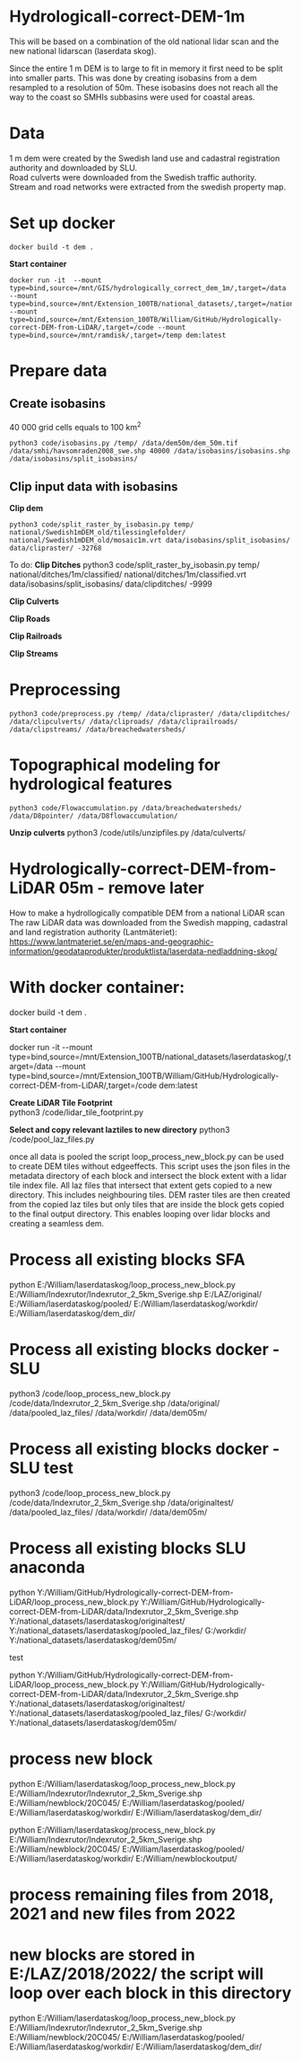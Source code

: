 # Hydrologicall-correct-DEM-1m
This will be based on a combination of the old national lidar scan and the new national lidarscan (laserdata skog).

Since the entire 1 m DEM is to large to fit in memory it first need to be split into smaller parts. This was done by creating isobasins from a dem resampled to a resolution of 50m. These isobasins does not reach all the way to the coast so SMHIs subbasins were used for coastal areas.

# Data
1 m dem were created by the Swedish land use and cadastral registration authority and downloaded by SLU.\
Road culverts were downloaded from the Swedish traffic authority.\
Stream and road networks were extracted from the swedish property map.

# Set up docker
    docker build -t dem .
**Start container**

    docker run -it  --mount type=bind,source=/mnt/GIS/hydrologically_correct_dem_1m/,target=/data --mount type=bind,source=/mnt/Extension_100TB/national_datasets/,target=/national --mount type=bind,source=/mnt/Extension_100TB/William/GitHub/Hydrologically-correct-DEM-from-LiDAR/,target=/code --mount type=bind,source=/mnt/ramdisk/,target=/temp dem:latest

# Prepare data

## Create isobasins
40 000 grid cells equals to 100 km<sup>2</sup>

    python3 code/isobasins.py /temp/ /data/dem50m/dem_50m.tif /data/smhi/havsomraden2008_swe.shp 40000 /data/isobasins/isobasins.shp /data/isobasins/split_isobasins/



## Clip input data with isobasins



**Clip dem**

    python3 code/split_raster_by_isobasin.py temp/ national/Swedish1mDEM_old/tilessinglefolder/ national/Swedish1mDEM_old/mosaic1m.vrt data/isobasins/split_isobasins/ data/clipraster/ -32768


To do:
**Clip Ditches**
    python3 code/split_raster_by_isobasin.py temp/ national/ditches/1m/classified/ national/ditches/1m/classified.vrt data/isobasins/split_isobasins/ data/clipditches/ -9999

**Clip Culverts**

**Clip Roads**

**Clip Railroads**

**Clip Streams**


# Preprocessing

    python3 code/preprocess.py /temp/ /data/clipraster/ /data/clipditches/ /data/clipculverts/ /data/cliproads/ /data/cliprailroads/ /data/clipstreams/ /data/breachedwatersheds/


# Topographical modeling for hydrological features

    python3 code/Flowaccumulation.py /data/breachedwatersheds/ /data/D8pointer/ /data/D8flowaccumulation/





**Unzip culverts**
    python3 /code/utils/unzipfiles.py /data/culverts/







# Hydrologically-correct-DEM-from-LiDAR 05m - remove later
How to make a hydrollogically compatible DEM from a national LiDAR scan
The raw LiDAR data was downloaded from the Swedish mapping, cadastral and land registration authority (Lantmäteriet): https://www.lantmateriet.se/en/maps-and-geographic-information/geodataprodukter/produktlista/laserdata-nedladdning-skog/


# With docker container:
docker build -t dem .

**Start container**

docker run -it  --mount type=bind,source=/mnt/Extension_100TB/national_datasets/laserdataskog/,target=/data --mount type=bind,source=/mnt/Extension_100TB/William/GitHub/Hydrologically-correct-DEM-from-LiDAR/,target=/code dem:latest

**Create LiDAR Tile Footprint**\
python3 /code/lidar_tile_footprint.py 


**Select and copy relevant laztiles to new directory**
python3 /code/pool_laz_files.py 

once all data is pooled the script loop_process_new_block.py can be used to create DEM tiles without edgeeffects. This script uses the json files in the metadata directory of each block and intersect the block extent with a lidar tile index file. All laz files that intersect that extent gets copied to a new directory. This includes neighbouring tiles. DEM raster tiles are then created from the copied laz tiles but only tiles that are inside the block gets copied to the final output directory. This enables looping over lidar blocks and creating a seamless dem.  


# Process all existing blocks SFA
python E:/William/laserdataskog/loop_process_new_block.py E:/William/Indexrutor/Indexrutor_2_5km_Sverige.shp E:/LAZ/original/ E:/William/laserdataskog/pooled/ E:/William/laserdataskog/workdir/ E:/William/laserdataskog/dem_dir/



# Process all existing blocks docker - SLU
python3 /code/loop_process_new_block.py /code/data/Indexrutor_2_5km_Sverige.shp /data/original/ /data/pooled_laz_files/ /data/workdir/ /data/dem05m/

# Process all existing blocks docker - SLU test
python3 /code/loop_process_new_block.py /code/data/Indexrutor_2_5km_Sverige.shp /data/originaltest/ /data/pooled_laz_files/ /data/workdir/ /data/dem05m/


# Process all existing blocks SLU anaconda
python Y:/William/GitHub/Hydrologically-correct-DEM-from-LiDAR/loop_process_new_block.py Y:/William/GitHub/Hydrologically-correct-DEM-from-LiDAR/data/Indexrutor_2_5km_Sverige.shp Y:/national_datasets/laserdataskog/originaltest/ Y:/national_datasets/laserdataskog/pooled_laz_files/ G:/workdir/ Y:/national_datasets/laserdataskog/dem05m/

test

python Y:/William/GitHub/Hydrologically-correct-DEM-from-LiDAR/loop_process_new_block.py Y:/William/GitHub/Hydrologically-correct-DEM-from-LiDAR/data/Indexrutor_2_5km_Sverige.shp Y:/national_datasets/laserdataskog/originaltest/ Y:/national_datasets/laserdataskog/pooled_laz_files/ G:/workdir/ Y:/national_datasets/laserdataskog/dem05m/



# process new block
python E:/William/laserdataskog/loop_process_new_block.py E:/William/Indexrutor/Indexrutor_2_5km_Sverige.shp E:/William/newblock/20C045/ E:/William/laserdataskog/pooled/ E:/William/laserdataskog/workdir/ E:/William/laserdataskog/dem_dir/


python E:/William/laserdataskog/process_new_block.py E:/William/Indexrutor/Indexrutor_2_5km_Sverige.shp E:/William/newblock/20C045/ E:/William/laserdataskog/pooled/ E:/William/laserdataskog/workdir/ E:/William/newblockoutput/

# process remaining files from 2018, 2021 and new files from 2022
# new blocks are stored in E:/LAZ/2018/2022/ the script will loop over each block in this directory
python E:/William/laserdataskog/loop_process_new_block.py E:/William/Indexrutor/Indexrutor_2_5km_Sverige.shp E:/William/newblock/20C045/ E:/William/laserdataskog/pooled/ E:/William/laserdataskog/workdir/ E:/William/laserdataskog/dem_dir/


